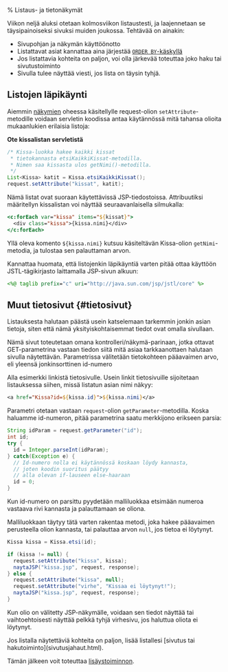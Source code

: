 % Listaus- ja tietonäkymät
<!-- order: 8 -->
<!-- tags: viikko4-java -->

Viikon neljä aluksi otetaan kolmosviikon listaustesti, ja laajennetaan se täysipainoiseksi
sivuksi muiden joukossa. Tehtävää on ainakin:

* Sivupohjan ja näkymän käyttöönotto
* Listattavat asiat kannattaa aina järjestää 
  [`ORDER BY`-käskyllä](http://www.postgresql.org/docs/9.2/static/queries-order.html)
* Jos listattavia kohteita on paljon, voi olla järkevää toteuttaa joko haku tai sivutustoiminto
* Sivulla tulee näyttää viesti, jos lista on täysin tyhjä.

## Listojen läpikäynti

Aiemmin [näkymien](nakymat.html) oheessa käsitellylle
request-olion `setAttribute`-metodille
voidaan servletin koodissa 
antaa käytännössä mitä tahansa olioita
mukaanlukien erilaisia listoja:

**Ote kissalistan servletistä**

~~~~java
/* Kissa-luokka hakee kaikki kissat 
 * tietokannasta etsiKaikkiKissat-metodilla.
 * Nimen saa kissasta ulos getNimi()-metodilla.
 */
List<Kissa> katit = Kissa.etsiKaikkiKissat();
request.setAttribute("kissat", katit);  
~~~~

Nämä listat ovat suoraan käytettävissä JSP-tiedostoissa.
Attribuutiksi määritellyn kissalistan voi näyttää seuraavanlaisella silmukalla:

~~~~jsp
<c:forEach var="kissa" items="${kissat}">
  <div class="kissa">{kissa.nimi}</div>
</c:forEach>
~~~~

Yllä oleva komento `${kissa.nimi}` kutsuu käsiteltävän Kissa-olion
`getNimi`-metodia, ja tulostaa sen palauttaman arvon.

Kannattaa huomata, että
listojenkin läpikäyntiä varten pitää 
ottaa käyttöön JSTL-tägikirjasto laittamalla JSP-sivun alkuun:

~~~~jsp
<%@ taglib prefix="c" uri="http://java.sun.com/jsp/jstl/core" %>
~~~~

## Muut tietosivut {#tietosivut}

Listauksesta halutaan päästä usein katselemaan tarkemmin jonkin asian tietoja, siten että nämä yksityiskohtaisemmat tiedot
ovat omalla sivullaan.

Nämä sivut toteutetaan omana kontrolleri/näkymä-parinaan,
jotka ottavat GET-parametrina vastaan tiedon
siitä mitä asiaa tarkkaanottaen halutaan sivulla näytettävän.
Parametrissa välitetään tietokohteen pääavaimen arvo,
eli yleensä jonkinsorttinen id-numero

Alla esimerkki linkistä tietosivulle. Usein linkit tietosivuille
sijoitetaan listauksessa siihen, missä listatun asian nimi näkyy:

~~~jsp
<a href="Kissa?id=${kissa.id}">${kissa.nimi}</a>
~~~

Parametri otetaan vastaan `request`-olion `getParameter`-metodilla.
Koska haluamme id-numeron, pitää parametrina saatu merkkijono erikseen parsia:

~~~java
String idParam = request.getParameter("id");
int id;
try {
  id = Integer.parseInt(idParam);
} catch(Exception e) {
  // Id-numero nolla ei käytännössä koskaan löydy kannasta, 
  // joten koodin suoritus päätyy
  // alla olevan if-lauseen else-haaraan
  id = 0;
}
~~~

Kun id-numero on parsittu pyydetään malliluokkaa etsimään 
numeroa vastaava rivi kannasta ja palauttamaan se oliona.

Malliluokkaan täytyy tätä varten rakentaa 
metodi, joka hakee pääavaimen perusteella olion kannasta,
tai palauttaa arvon `null`, jos tietoa ei löytynyt.

~~~java
Kissa kissa = Kissa.etsi(id);

if (kissa != null) {
  request.setAttribute("kissa", kissa);
  naytaJSP("kissa.jsp", request, response);
} else {
  request.setAttribute("kissa", null);
  request.setAttribute("virhe", "Kissaa ei löytynyt!");
  naytaJSP("kissa.jsp", request, response);
}
~~~

Kun olio on välitetty JSP-näkymälle, voidaan sen tiedot näyttää 
tai vaihtoehtoisesti näyttää pelkkä tyhjä virhesivu, jos
haluttua oliota ei löytynyt.

<next>
Jos listalla näytettäviä kohteita on paljon, lisää listallesi 
[sivutus tai hakutoiminto](sivutusjahaut.html).

Tämän jälkeen voit toteuttaa 
[lisäystoiminnon](mallit_lisays.html).
</next>
